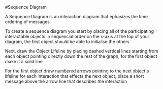 #Sequence Diagram

A Sequence Diagram is an interaction diagram that ephasizes the time ordering of messages

To create a sequence diagram you start by placing all of the participating interactable objects in sequencial order on the x-axis at the top of your diagram, the first object should be able to initialise the others

Next, draw the Object Lifeline by placing dashed vertical lines starting from each object pointing directly down the rest of the graph, for the first object make it a solid line

For the first object draw numbered arrows pointing to the next object's lifeline for each interaction that effects the next object, place a short message above the arrow line that describes the interaction
